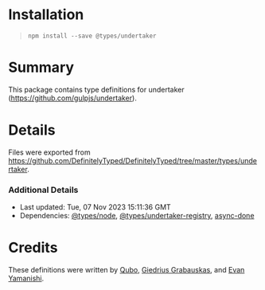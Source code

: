 # Installation
> `npm install --save @types/undertaker`

# Summary
This package contains type definitions for undertaker (https://github.com/gulpjs/undertaker).

# Details
Files were exported from https://github.com/DefinitelyTyped/DefinitelyTyped/tree/master/types/undertaker.

### Additional Details
 * Last updated: Tue, 07 Nov 2023 15:11:36 GMT
 * Dependencies: [@types/node](https://npmjs.com/package/@types/node), [@types/undertaker-registry](https://npmjs.com/package/@types/undertaker-registry), [async-done](https://npmjs.com/package/async-done)

# Credits
These definitions were written by [Qubo](https://github.com/tkqubo), [Giedrius Grabauskas](https://github.com/GiedriusGrabauskas), and [Evan Yamanishi](https://github.com/sh0ji).
